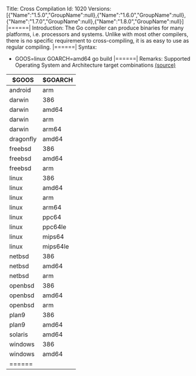 Title: Cross Compilation
Id: 1020
Versions:
[{"Name":"1.5.0","GroupName":null},{"Name":"1.6.0","GroupName":null},{"Name":"1.7.0","GroupName":null},{"Name":"1.8.0","GroupName":null}]
|======|
Introduction:
The Go compiler can produce binaries for many platforms, i.e. processors and systems. Unlike with most other compilers, there is no specific requirement to cross-compiling, it is as easy to use as regular compiling.
|======|
Syntax:
 - GOOS=linux GOARCH=amd64 go build
|======|
Remarks:
Supported Operating System and Architecture target combinations [(source)](https://golang.org/doc/install/source#environment)

| $GOOS | $GOARCH |
| ----- | ------- |
| android | arm |
| darwin    | 386 |
| darwin    | amd64 |
| darwin    | arm |
| darwin    | arm64 |
| dragonfly    | amd64 |
| freebsd    | 386 |
| freebsd    | amd64 |
| freebsd    | arm |
| linux    | 386 |
| linux    | amd64 |
| linux    | arm |
| linux    | arm64 |
| linux    | ppc64 |
| linux    | ppc64le |
| linux    | mips64 |
| linux    | mips64le |
| netbsd    | 386 |
| netbsd    | amd64 |
| netbsd    | arm |
| openbsd    | 386 |
| openbsd    | amd64 |
| openbsd    | arm |
| plan9    | 386 |
| plan9    | amd64 |
| solaris    | amd64 |
| windows    | 386 |
| windows    | amd64 |
|======|
